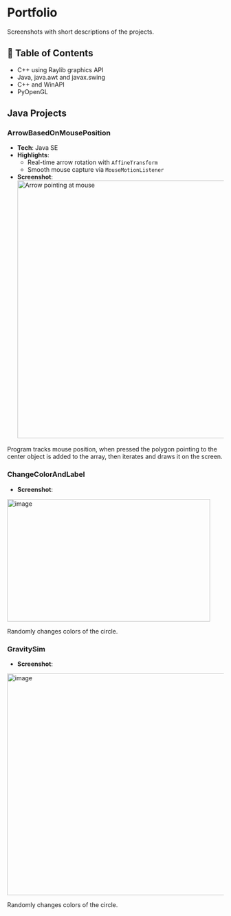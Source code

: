 # Portfolio

Screenshots with short descriptions of the projects.

## 📖 Table of Contents

- C++ using Raylib graphics API
- Java, java.awt and javax.swing
- C++ and WinAPI
- PyOpenGL

## Java Projects

### ArrowBasedOnMousePosition

- **Tech**: Java SE  
- **Highlights**:  
  - Real-time arrow rotation with `AffineTransform`  
  - Smooth mouse capture via `MouseMotionListener`  
- **Screenshot**:  
  <img src="https://github.com/user-attachments/assets/1af38438-21ec-4e4e-9f59-2cfca7c9342c" alt="Arrow pointing at mouse" width="600"/>

Program tracks mouse position, when pressed the polygon pointing to the center object is added to the array, then iterates and draws it on the screen.

### ChangeColorAndLabel
- **Screenshot**:  

<img width="472" height="285" alt="image" src="https://github.com/user-attachments/assets/0054ab83-eedb-4716-b093-41cdeb1b949b" />

Randomly changes colors of the circle.

### GravitySim
- **Screenshot**:  

<img width="777" height="516" alt="image" src="https://github.com/user-attachments/assets/0a08fef4-6fd3-4135-ae6d-7f9bfd40d13c" />

Randomly changes colors of the circle.
